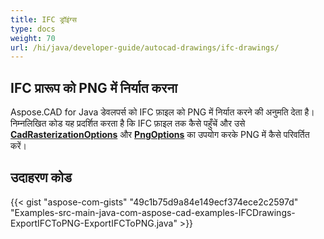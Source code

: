 ```yaml
---
title: IFC ड्रॉइंग्स
type: docs
weight: 70
url: /hi/java/developer-guide/autocad-drawings/ifc-drawings/
---
```


## **IFC प्रारूप को PNG में निर्यात करना**

Aspose.CAD for Java डेवलपर्स को IFC फ़ाइल को PNG में निर्यात करने की अनुमति देता है। निम्नलिखित कोड यह प्रदर्शित करता है कि IFC फ़ाइल तक कैसे पहुँचें और उसे [**CadRasterizationOptions**](https://reference.aspose.com/cad/java/com.aspose.cad.imageoptions/CadRasterizationOptions) और [**PngOptions**](https://reference.aspose.com/cad/java/com.aspose.cad.imageoptions/PngOptions) का उपयोग करके PNG में कैसे परिवर्तित करें।

## उदाहरण कोड

{{< gist "aspose-com-gists" "49c1b75d9a84e149ecf374ece2c2597d" "Examples-src-main-java-com-aspose-cad-examples-IFCDrawings-ExportIFCToPNG-ExportIFCToPNG.java" >}}
